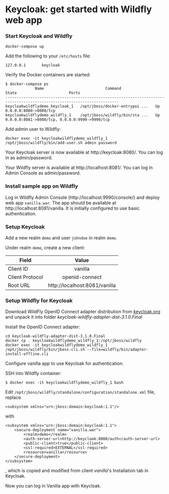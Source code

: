 # Keycloak: get started with Wildfly web app

### Start Keycloak and Wildfly
```
docker-compose up
```

Add the following to your `/etc/hosts` file:
```
127.0.0.1       keycloak
```

Verify the Docker containers are started:
```
$ docker-compose ps
             Name                           Command               State                       Ports
------------------------------------------------------------------------------------------------------------------------
keycloakwildflydemo_keycloak_1   /opt/jboss/docker-entrypoi ...   Up      0.0.0.0:8080->8080/tcp
keycloakwildflydemo_wildfly_1    /opt/jboss/wildfly/bin/sta ...   Up      0.0.0.0:8081->8080/tcp, 0.0.0.0:9990->9990/tcp
```

Add admin user to Wildfly:
```
docker exec -it keycloakwildflydemo_wildfly_1 /opt/jboss/wildfly/bin/add-user.sh admin password
```

Your Keycloak server is now available at http://keycloak:8080/. You can log in as admin/password.

Your Wildfly server is available at http://localhost:8081/. You can log in Admin Console as admin/password.

### Install sample app on Wildfly
Log in Wildfly Admin Console (http://localhost:9990/console/) and deploy web app `vanilla.war`. The app should be available at http://localhost:8081/vanilla. It is initially configured to use basic authentication.

### Setup Keycloak
Add a new realm `demo` and user `johndoe` in realm `demo`.

Under realm `demo`, create a new client: 

| Field        | Value           |
| ------------- |:-------------:|
| Client ID      | vanilla |
| Client Protocol     | openid-connect |
| Root URL | http://localhost:8081/vanilla |


### Setup Wildfly for Keycloak
Download WildFly OpenID Connect adapter distribution from [keycloak.org](keycloak.org) and unpack it into folder _keycloak-wildfly-adapter-dist-3.1.0.Final_

Install the OpenID Connect adapter:

```
cd keycloak-wildfly-adapter-dist-3.1.0.Final 
docker cp . keycloakwildflydemo_wildfly_1:/opt/jboss/wildfly
docker exec -it keycloakwildflydemo_wildfly_1 /opt/jboss/wildfly/bin/jboss-cli.sh --file=wildfly/bin/adapter-install-offline.cli
```

Configure vanilla app to use Keycloak for authentication. 

SSH into Wildfly container:
```
$ docker exec -it keycloakwildflydemo_wildfly_1 bash
```
Edit `/opt/jboss/wildfly/standalone/configuration/standalone.xml` file, replace
```
<subsystem xmlns="urn:jboss:domain:keycloak:1.1"/>
```
with
```
<subsystem xmlns="urn:jboss:domain:keycloak:1.1">
    <secure-deployment name="vanilla.war">
        <realm>demo</realm>
        <auth-server-url>http://keycloak:8080/auth</auth-server-url>
        <public-client>true</public-client>
        <ssl-required>EXTERNAL</ssl-required>
        <resource>vanilla</resource>
    </secure-deployment>
</subsystem>
```
, which is copied and modified from client _vanilla_'s Installation tab in Keycloak.

Now you can log in Vanilla app with Keycloak.










